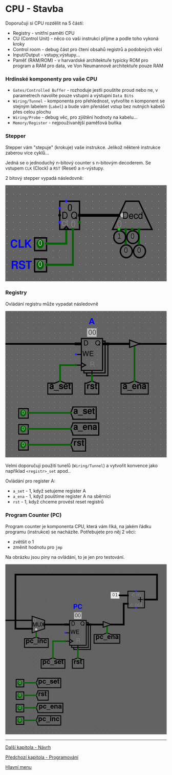 # CPU - Stavba

Doporučuji si CPU rozdělit na 5 částí:
- Registry - vnitřní paměti CPU
- CU (Control Unit) - něco co vaši instrukci přijme a podle toho vykoná kroky
- Control room - debug část pro čtení obsahů registrů a podobných věcí
- Input/Output - vstupy,výstupy...
- Paměť (RAM/ROM) - v harvardské architektuře typicky ROM pro program a RAM pro data, ve Von Neumannově architektuře pouze RAM

### Hrdinské komponenty pro vaše CPU

- `Gates/Controlled Buffer` - rozhoduje jestli pouštíte proud nebo ne, v parametrech navolíte pouze vstupní a výstupní `Data Bits`
- `Wiring/Tunnel` - komponenta pro přehlednost, vytvoříte n komponent se stejným labelem (`Label`) a bude vám přenášet vstup bez nutných kabelů přes celou plochu
- `Wiring/Probe` - debug věc, pro zjištění hodnoty na kabelu...
- `Memory/Register` - nejpoužívanější paměťová buňka


### Stepper

Stepper vám "stepuje" (krokuje) vaše instrukce. Jelikož některé instrukce zaberou více cyklů...

Jedná se o jednoduchý n-bitový counter s n-bitovým decoderem. Se vstupem `CLK` (Clock) a `RST` (Reset) a n-výstupy.

2 bitový stepper vypadá následovně:

<p align="center">
<img src="https://raw.githubusercontent.com/jaywor1/aps/main/obrazky/stepper.png" height="300px">
</p>

### Registry

Ovládání registru může vypadat následovně

<p align="center">
<img src="https://raw.githubusercontent.com/jaywor1/aps/main/obrazky/register.png">
</p>

Velmi doporučuji použití tunelů (`Wiring/Tunnel`) a vytvořit konvence jako například `<registr>_set` apod..

Ovládání pro register A:
- `a_set` - 1, když setujeme register A
- `a_ena` - 1, když pouštíme register A na sběrnici
- `rst` - 1, když chceme provést reset registrů

### Program Counter (PC)

Program counter je komponenta CPU, která vám říká, na jakém řádku programu (instrukce) se nacházíte. Potřebujete pro něj 2 věci:
- zvětšit o 1
- změnit hodnotu pro `jmp`

Na obrázku jsou piny na ovládání, to je jen pro testování.

<p align="center">
<img src="https://raw.githubusercontent.com/jaywor1/aps/main/obrazky/pc-register.png">
</p>


---

[Další kapitola - Návrh](/kapitoly/cpu-design.md)

[Předchozí kapitola - Programování](/kapitoly/cpu-programming.md)

[Hlavní menu](/README.md)